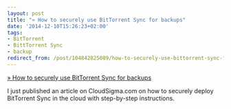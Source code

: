 ```yaml
---
layout: post
title: "» How to securely use BitTorrent Sync for backups"
date: '2014-12-10T15:26:23+02:00'
tags:
- BitTorrent
- BittTorrent Sync
- backup
redirect_from: /post/104842825089/how-to-securely-use-bittorrent-sync-for-backups
---
```

[» How to securely use BitTorrent Sync for backups](https://www.cloudsigma.com/2014/12/10/how-to-securely-use-bittorrent-sync-for-backups/)  

I just published an article on CloudSigma.com on how to securely deploy BitTorrent Sync in the cloud with step-by-step instructions.
